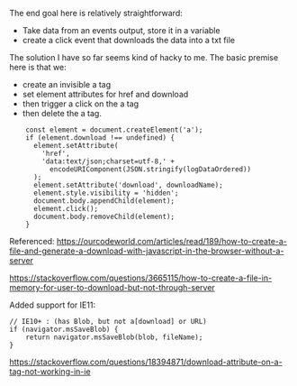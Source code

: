 The end goal here is relatively straightforward: 
- Take data from an events output, store it in a variable
- create a click event that downloads the data into a txt file

The solution I have so far seems kind of hacky to me. The basic premise here is that we:
- create an invisible a tag
- set element attributes for href and download
- then trigger a click on the a tag
- then delete the a tag.

```
    const element = document.createElement('a');
    if (element.download !== undefined) {
      element.setAttribute(
        'href',
        'data:text/json;charset=utf-8,' +
          encodeURIComponent(JSON.stringify(logDataOrdered))
      );
      element.setAttribute('download', downloadName);
      element.style.visibility = 'hidden';
      document.body.appendChild(element);
      element.click();
      document.body.removeChild(element);
    }
```

Referenced:
https://ourcodeworld.com/articles/read/189/how-to-create-a-file-and-generate-a-download-with-javascript-in-the-browser-without-a-server

https://stackoverflow.com/questions/3665115/how-to-create-a-file-in-memory-for-user-to-download-but-not-through-server

Added support for IE11:

```
// IE10+ : (has Blob, but not a[download] or URL)
if (navigator.msSaveBlob) {
    return navigator.msSaveBlob(blob, fileName);
}
```
https://stackoverflow.com/questions/18394871/download-attribute-on-a-tag-not-working-in-ie




